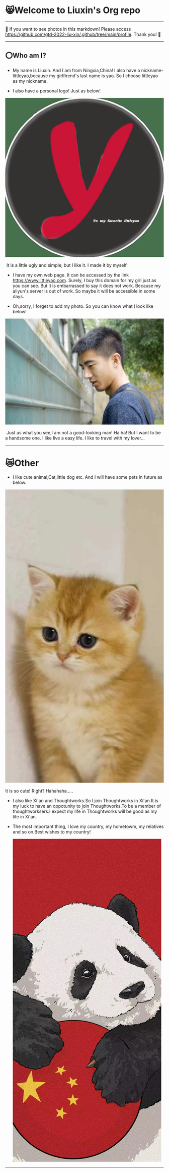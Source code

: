 # :smile_cat:Welcome to Liuxin's Org repo

------

:red_circle: If you want to see photos in this markdown! Please access https://github.com/gtd-2022-liu-xin/.github/tree/main/profile. Thank you! :sunflower:

-----

## :o:Who am I?

- My name is Liuxin. And I am from Ningxia,China! I also have a nickname-littleyao,because my girlfirend's last name is yao. So I choose littleyao as my nickname.

- I also have a personal logo! Just as  below!

![](./assets/logo.jpg)

​		It is a little ugly and simple, but I like it. I made it by myself.

- I have my own web page. It can be accessed by the link https://www.littleyao.com. Surely, I buy this domain for my girl just as you can see. But it is embarrassed to say  it does not work. Because my aliyun's server is out of work. So maybe it will be accessible in some days.

- Oh,sorry, I forget  to add my photo. So  you can know what I  look  like below! 

![](./assets/微信图片_20220410234100.jpg)

​		Just  as what you see,I  am not a  good-looking man! Ha ha! But I want to be a  handsome one. I like live a easy life. I like to travel with my lover...

------

# :crying_cat_face:Other

- I like cute animal,Cat,little dog etc. And I will have some pets in future as below.

![](./assets/微信图片_20220410234116.jpg)

   It is so cute! Right? Hahahaha.....

- I also like Xi'an and Thoughtworks.So I join Thoughtworks in Xi'an.It is my luck to have an oppotunity to join Thoughtworks.To be a member of thoughtworksers.I expect my life in Thoughtworks will be good as my life in Xi'an.

- The most important thing, I love my country, my hometowm, my relatives and so on.Best wishes to my country!

  ![](./assets/微信图片_20220410234112.jpg)

---------

